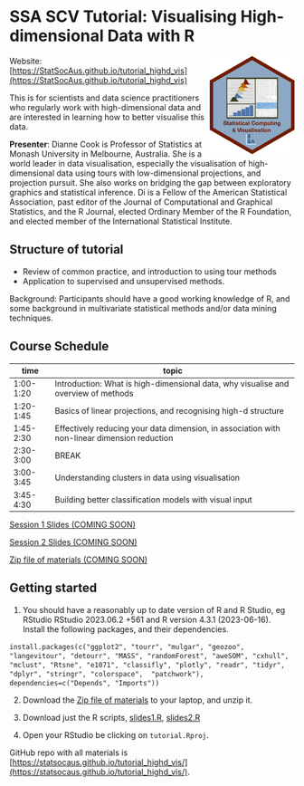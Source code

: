 # SSA SCV Tutorial: Visualising High-dimensional Data with R 

<img src="SCV3.png" align="right" width="150" />

Website: [https://StatSocAus.github.io/tutorial_highd_vis](https://StatSocAus.github.io/tutorial_highd_vis)

This is for scientists and data science practitioners who regularly work with high-dimensional data and are interested in learning how to better visualise this data. 

**Presenter**: Dianne Cook is Professor of Statistics at Monash University in Melbourne, Australia.  She is a world leader in data visualisation, especially the visualisation of high-dimensional data using tours with low-dimensional projections, and projection pursuit.  She also works on bridging the gap between exploratory graphics and statistical inference.  Di is a Fellow of the American Statistical Association, past editor of the Journal of Computational and Graphical Statistics, and the R Journal, elected Ordinary Member of the R Foundation, and elected member of the International Statistical Institute.

## Structure of tutorial

- Review of common practice, and introduction to using tour methods
- Application to supervised and unsupervised methods.

Background: Participants should have a good working knowledge of R, and some background in multivariate statistical methods and/or data mining techniques.

## Course Schedule

| time | topic |
|------|-------|
|1:00-1:20|	Introduction: What is high-dimensional data, why visualise and overview of methods| 
|1:20-1:45|	Basics of linear projections, and recognising high-d structure|
|1:45-2:30|	Effectively reducing your data dimension, in association with non-linear dimension reduction|
|2:30-3:00|	BREAK|
|3:00-3:45|	Understanding clusters in data using visualisation|
|3:45-4:30|	Building better classification models with visual input|

[Session 1 Slides (COMING SOON)]()

[Session 2 Slides (COMING SOON)]()

[Zip file of materials (COMING SOON)]()

## Getting started

1. You should have a reasonably up to date version of R and R Studio, eg RStudio RStudio 2023.06.2 +561 and R version 4.3.1 (2023-06-16). Install the following packages, and their dependencies.

```
install.packages(c("ggplot2", "tourr", "mulgar", "geozoo", "langevitour", "detourr", "MASS", "randomForest", "aweSOM", "cxhull", "mclust", "Rtsne", "e1071", "classifly", "plotly", "readr", "tidyr", "dplyr", "stringr", "colorspace",  "patchwork"), dependencies=c("Depends", "Imports"))
```

2. Download the [Zip file of materials](https://statsocaus.github.io/tutorial_highd_vis/tutorial.zip) to your laptop, and unzip it. 

3. Download just the R scripts, [slides1.R](https://statsocaus.github.io/tutorial_highd_vis/slides1.R), [slides2.R](https://statsocaus.github.io/tutorial_highd_vis/slides2.R)

4. Open your RStudio be clicking on `tutorial.Rproj`. 

GitHub repo with all materials is 
[https://statsocaus.github.io/tutorial_highd_vis/](https://statsocaus.github.io/tutorial_highd_vis/).


